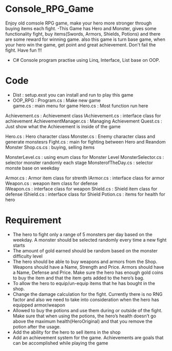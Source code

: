 # Console_RPG_Game
Enjoy old comsole RPG game, make your hero more stronger through buying items each fight. 
-This Game has Hero and Monster, gives some functionality fight, buy items(Swords, Armors, Shields, Potions) and there are some reward for 
winning game. also this game is turn base game, when your hero win the game, get point and great achievement. 
Don't fail the fight. Have fun !!! 
- C# Console program practise using Linq, Interface, List base on OOP. 

# Code
- Dist :  setup.exst  you can install and run to play this game
- OOP_RPG : 
Program.cs : Make new game  
game.cs : main menu for game 
Hero.cs : Most function run here 
   
Achievement.cs : Achievement class 
IAchievement.cs : interface class for achievement 
AchievementManager.cs : Managing Achievement
Quest.cs : Just show what the Achievement is inside of the game  
 
Hero.cs : Hero character class
Monster.cs : Enemy character class and generate monstesrs 
Fight.cs : main for fighting between Hero and Reandom Monster
Shop.cs.cs : buying, selling items

MonsterLevel.cs : using enum class for Monster Level
MonsterSelector.cs : selector monster randomly each stage
MonsterofTheDay.cs  : selector monste base on weekday 

Armor.cs : Armor item class for strenth 
IArmor.cs : interface class for armor
Weapon.cs : weapon item class for defense  
IWeapon.cs : interface class for weapon 
Shield.cs : Shield item class for defense
IShield.cs : interface class for Shield 
Potion.cs : items for health for hero

# Requirement 
- The hero to fight only a range of 5 monsters per day based on the weekday. A monster should be selected randomly every time a new fight starts
- The amount of gold earned should be random based on the monster difficulty level
- The hero should be able to buy weapons and armors from the Shop. Weapons should have a Name, Strength and Price. Armors should have a Name, Defense and Price. Make sure the hero has enough gold coins to buy the item and that the item gets added to the hero’s bag.
- To allow the hero to equip/un-equip items that he has bought in the shop.
- Change the damage calculation for the fight. Currently there is no RNG factor and also we need to take into consideration when the hero has equipped armor/weapon
- Allowed to buy the potions and use them during or outside of the fight. Make sure that when using the potions, the hero’s health doesn’t go above the maximum health(HeroOriginal) and that you remove the potion after the usage. 
- Add the ability for the hero to sell items in the shop
- Add an achievement system for the game. Achievements are goals that can be accomplished while playing the game
